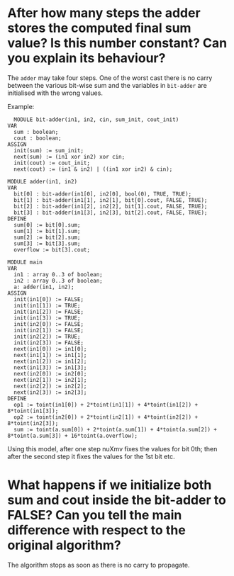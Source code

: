# After how many steps the adder stores the computed final sum value? Is this number constant? Can you explain its behaviour?
The `adder` may take four steps. One of the worst cast there is no carry between
the various bit-wise sum and the variables in `bit-adder` are initialised with
the wrong values. 

Example:
```
  MODULE bit-adder(in1, in2, cin, sum_init, cout_init)
VAR
  sum : boolean;
  cout : boolean;
ASSIGN
  init(sum) := sum_init;
  next(sum) := (in1 xor in2) xor cin;
  init(cout) := cout_init;
  next(cout) := (in1 & in2) | ((in1 xor in2) & cin);

MODULE adder(in1, in2)
VAR
  bit[0] : bit-adder(in1[0], in2[0], bool(0), TRUE, TRUE);
  bit[1] : bit-adder(in1[1], in2[1], bit[0].cout, FALSE, TRUE);
  bit[2] : bit-adder(in1[2], in2[2], bit[1].cout, FALSE, TRUE);
  bit[3] : bit-adder(in1[3], in2[3], bit[2].cout, FALSE, TRUE);
DEFINE
  sum[0] := bit[0].sum;
  sum[1] := bit[1].sum;
  sum[2] := bit[2].sum;
  sum[3] := bit[3].sum;
  overflow := bit[3].cout;

MODULE main
VAR
  in1 : array 0..3 of boolean;
  in2 : array 0..3 of boolean;
  a: adder(in1, in2);
ASSIGN
  init(in1[0]) := FALSE;
  init(in1[1]) := TRUE;
  init(in1[2]) := FALSE;
  init(in1[3]) := TRUE;
  init(in2[0]) := FALSE;
  init(in2[1]) := FALSE;
  init(in2[2]) := TRUE;
  init(in2[3]) := FALSE;
  next(in1[0]) := in1[0];
  next(in1[1]) := in1[1];
  next(in1[2]) := in1[2];
  next(in1[3]) := in1[3];
  next(in2[0]) := in2[0];
  next(in2[1]) := in2[1];
  next(in2[2]) := in2[2];
  next(in2[3]) := in2[3];
DEFINE
  op1 := toint(in1[0]) + 2*toint(in1[1]) + 4*toint(in1[2]) + 8*toint(in1[3]);
  op2 := toint(in2[0]) + 2*toint(in2[1]) + 4*toint(in2[2]) + 8*toint(in2[3]);
  sum := toint(a.sum[0]) + 2*toint(a.sum[1]) + 4*toint(a.sum[2]) + 8*toint(a.sum[3]) + 16*toint(a.overflow);
```
Using this model, after one step nuXmv fixes the values for bit 0th; then after
the second step it fixes the values for the 1st bit etc.
# What happens if we initialize both sum and cout inside the bit-adder to FALSE? Can you tell the main difference with respect to the original algorithm?
The algorithm stops as soon as there is no carry to propagate.
